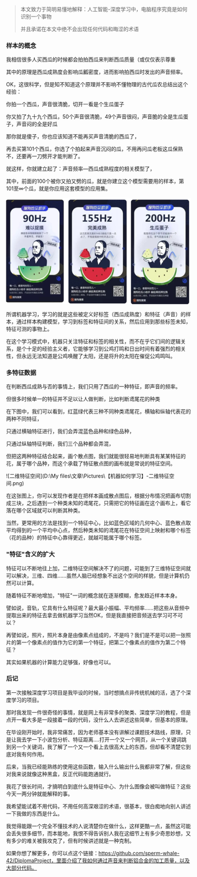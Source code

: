 >本文致力于简明易懂地解释：人工智能-深度学习中，电脑程序究竟是如何识别一个事物
>
>并且承诺在本文中绝不会出现任何代码和晦涩的术语

### 样本的概念

我相信很多人买西瓜的时候都会拍拍西瓜来判断西瓜质量（或仅仅表示尊重

其中的原理是西瓜成熟度会影响瓜瓤密度，进而影响拍西瓜时发出的声音频率。

OK，这很科学，但是知不知道这个原理并不影响不懂物理的古代瓜农总结出这个经验：



你拍一个西瓜，声音很清脆，切开一看是个生瓜蛋子

你又拍了九十九个西瓜，50个声音很清脆，49个声音很闷，声音脆的全是生瓜蛋子，声音闷的全是好瓜

那你就是傻子，你也应该知道不能再买声音清脆的西瓜了，

再去买第101个西瓜，你选了个拍起来声音沉闷的瓜，不用再问瓜老板这瓜保熟不，还要再一刀劈开才能判断了。



就这样，你就建立起了：声音频率—西瓜成熟程度的相关模型了，

其中，前面的100个被你又拍又劈的瓜，就是你建立这个模型需要用的样本，第101至∞个瓜，就是你应用这套模型的应用集。

![【机器如何学习】-西瓜助手](Pictures/【机器如何学习】-西瓜助手.jpg)

所谓机器学习，学习的就是这些被定义好标签（西瓜成熟度）和特征（声音）的样本，通过样本构建模型，学习到标签和特征间的关系，然后应用到那些标签未知，特征可测的事物上。

在这个学习模式中，机器只关注特征和标签的相关性，而不在乎它们间的逻辑关系，是个十足的经验主义者，它能够学习到公鸡打鸣和日出时间有着强烈的相关性，但永远无法知道是公鸡唤醒了太阳，还是将升的太阳在催促公鸡鸣叫。

### 多特征数据

在判断西瓜成熟与否的事情上，我们只用了西瓜的一种特征，即声音的频率。

但很多时候单一的特征并不足以让人做判断，比如判断鸢尾花的种类

在下图中，我们可以看到，红蓝绿代表三种不同种类鸢尾花，横轴和纵轴代表花的两种不同特征，

只通过横轴特征进行，我们会弄混蓝色品种和绿色品种，

只通过纵轴特征判断，我们三个品种都会弄混，

但把这两种特征结合起来，画个散点图，我们就能很轻易地判断具有某某特征的花，属于哪个品种，而这个承载了特征散点图的画布就是常说的特征空间。

![二维特征空间](D:\My files\文章\Pictures\【机器如何学习】-二维特征空间.png)

在这张图上，你可以发现作者是在把样本画成散点图后，根据分布情况把画布切割成三块，之后遇到一个种类未知的鸢尾花，只需把它的特征画在这个画布上，看它落在哪个区域就可以判断其种类。

当然，更常用的方法是找到一个特征中心，比如蓝色区域的几何中心、蓝色散点取平均得到的一个平均中心点，然后种类未知的鸢尾花在特征空间上映射和哪个标签（花的品种）的特征中心靠得更近，就越可能属于哪个标签。

### "特征"含义的扩大

特征可以不断地往上加，二维特征空间解决不了的问题，可能到了三维特征空间就可以解决，三维、四维……虽然人脑已经想象不出这个空间的样貌，但是计算机仍然可以计算。

随着特征不断地增加，"特征"一词的概念就在逐渐模糊，愈发趋近样本本身。

譬如说，音轨，它具有什么特征呢？最大最小振幅、平均频率……把这些从音频中提取出来的特征去拿去做机器学习当然OK，但是我直接把音频送去学习可不可以？

再譬如说，照片，照片本身是由像素点组成的，不是吗？我们是不是可以把一张照片的第一个像素点的值作为它的第一个特征，把第二个像素点的值作为第二个特征？

其实如果机器的计算能力足够强，好像也可以。

### 后记
第一次接触深度学习项目是我毕设的时候，当时想搞点非传统机械的活，选了个深度学习的项目。

那时我发现一件很奇怪的事情，就是网上有非常多的聚类、深度学习的教程，但是点开一看大多是一段接着一段的代码，没什么人去讲述这些简单，但基本的原理。

在毕设刚开始时，我非常痛苦，因为老师基本没有讲解过课题技术路线，原理，只是让我去学一下小波包分析、特征距离....打开一个又一个网页，从一个关键词跳到另一个关键词，我了解了一个又一个看上去很高大上的东西，但却看不清楚它到底对我有何作用。

后来，当我已经能熟练的使用这些函数，输入什么输出什么我都非常了解，但这些对我来说就像这种黑盒，反正代码能跑通就行。

我花了很长时间，才搞明白到底什么是特征中心、为什么图像会被叫做特征？这些今天一两分钟就能解释的事。

我希望能试着不用代码，不用任何高深艰涩的术语，很基本，很白痴地向别人讲述一下我做的东西是什么。

我觉得能跟一个完全不懂技术的人说清楚你在做什么，这样更酷一点，虽然这可能会丢失很多细节，而本能地，我恨不得告诉别人我在这细节上有多少奇思妙想，又有多少的难关被我攻克了，但有时候讲述就是一种克制。

如果你想了解更多，你可以点这个链接：https://github.com/sperm-whale-42/DiplomaProject，里面介绍了我如何通过声音来判断铝合金的加工质量，以及大部分代码。

